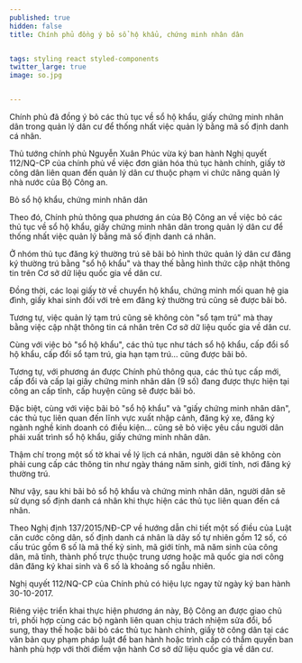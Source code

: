 ```yaml
---
published: true
hidden: false
title: Chính phủ đồng ý bỏ sổ hộ khẩu, chứng minh nhân dân


tags: styling react styled-components
twitter_large: true
image: so.jpg


---
```


Chính phủ đã đồng ý bỏ các thủ tục về sổ hộ khẩu, giấy chứng minh nhân dân trong quản lý dân cư để thống nhất việc quản lý bằng mã số định danh cá nhân.


Thủ tướng chính phủ Nguyễn Xuân Phúc vừa ký ban hành Nghị quyết 112/NQ-CP của chính phủ về việc đơn giản hóa thủ tục hành chính, giấy tờ công dân liên quan đến quản lý dân cư thuộc phạm vi chức năng quản lý nhà nước của Bộ Công an. 

Bỏ sổ hộ khẩu, chứng minh nhân dân

Theo đó, Chính phủ thông qua phương án của Bộ Công an về việc bỏ các thủ tục về sổ hộ khẩu, giấy chứng minh nhân dân trong quản lý dân cư để thống nhất việc quản lý bằng mã số định danh cá nhân.

Ở nhóm thủ tục đăng ký thường trú sẽ bãi bỏ hình thức quản lý dân cư đăng ký thường trú bằng "sổ hộ khẩu" và thay thế bằng hình thức cập nhật thông tin trên Cơ sở dữ liệu quốc gia về dân cư. 

Đồng thời, các loại giấy tờ về chuyển hộ khẩu, chứng minh mối quan hệ gia đình, giấy khai sinh đối với trẻ em đăng ký thường trú cũng sẽ được bãi bỏ. 

Tương tự, việc quản lý tạm trú cũng sẽ không còn "sổ tạm trú" mà thay bằng việc cập nhật thông tin cá nhân trên Cơ sở dữ liệu quốc gia về dân cư. 

Cùng với việc bỏ "sổ hộ khẩu", các thủ tục như tách sổ hộ khẩu, cấp đổi sổ hộ khẩu, cấp đổi sổ tạm trú, gia hạn tạm trú… cũng được bãi bỏ.

Tương tự, với phương án được Chính phủ thông qua, các thủ tục cấp mới, cấp đổi và cấp lại giấy chứng minh nhân dân (9 số) đang được thực hiện tại công an cấp tỉnh, cấp huyện cũng sẽ được bãi bỏ.


Đặc biệt, cùng với việc bãi bỏ "sổ hộ khẩu" và "giấy chứng minh nhân dân", các thủ tục liên quan đến lĩnh vực xuất nhập cảnh, đăng ký xe, đăng ký ngành nghề kinh doanh có điều kiện… cũng sẽ bỏ việc yêu cầu người dân phải xuất trình sổ hộ khẩu, giấy chứng minh nhân dân. 

Thậm chí trong một số tờ khai về lý lịch cá nhân, người dân sẽ không còn phải cung cấp các thông tin như ngày tháng năm sinh, giới tính, nơi đăng ký thường trú.

Như vậy, sau khi bãi bỏ sổ hộ khẩu và chứng minh nhân dân, người dân sẽ sử dụng số định danh cá nhân khi thực hiện các thủ tục liên quan đến cá nhân. 

Theo Nghị định 137/2015/NĐ-CP về hướng dẫn chi tiết một số điều của Luật căn cước công dân, số định danh cá nhân là dãy số tự nhiên gồm 12 số, có cấu trúc gồm 6 số là mã thế kỷ sinh, mã giới tính, mã năm sinh của công dân, mã tỉnh, thành phố trực thuộc trung ương hoặc mã quốc gia nơi công dân đăng ký khai sinh và 6 số là khoảng số ngẫu nhiên. 

Nghị quyết 112/NQ-CP của Chính phủ có hiệu lực ngay từ ngày ký ban hành 30-10-2017.

Riêng việc triển khai thực hiện phương án này, Bộ Công an được giao chủ trì, phối hợp cùng các bộ ngành liên quan chịu trách nhiệm sửa đổi, bổ sung, thay thế hoặc bãi bỏ các thủ tục hành chính, giấy tờ công dân tại các văn bản quy phạm pháp luật để ban hành hoặc trình cấp có thẩm quyền ban hành phù hợp với thời điểm vận hành Cơ sở dữ liệu quốc gia về dân cư.

